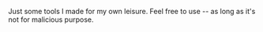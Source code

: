 Just some tools I made for my own leisure. Feel free to use -- as long as it's not for malicious purpose.
